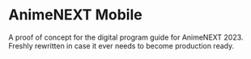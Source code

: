 # AnimeNEXT Mobile
A proof of concept for the digital program guide for AnimeNEXT 2023.
Freshly rewritten in case it ever needs to become production ready.